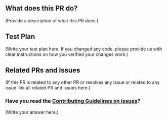 <!--
Thank you for sending the PR! We appreciate you spending the time to work on these changes.

Help us understand your motivation by explaining why you decided to make this change.

You can learn more about contributing to appwrite here: https://github.com/utopia-php/messaging/blob/master/CONTRIBUTING.md

Happy contributing!

-->

## What does this PR do?

(Provide a description of what this PR does.)

## Test Plan

(Write your test plan here. If you changed any code, please provide us with clear instructions on how you verified your changes work.)

## Related PRs and Issues

(If this PR is related to any other PR or resolves any issue or related to any issue link all related PR and issues here.)

### Have you read the [Contributing Guidelines on issues](https://github.com/utopia-php/messaging/blob/master/CONTRIBUTING.md)?

(Write your answer here.)
